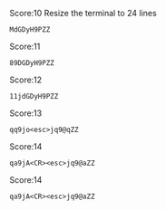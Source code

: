 Score:10
Resize the terminal to 24 lines
~~~
MdGDyH9PZZ
~~~

Score:11
~~~
89DGDyH9PZZ
~~~

Score:12
~~~
11jdGDyH9PZZ
~~~

Score:13
~~~
qq9jo<esc>jq9@qZZ
~~~

Score:14
~~~
qa9jA<CR><esc>jq9@aZZ
~~~

Score:14
~~~
qa9jA<CR><esc>jq9@aZZ
~~~
